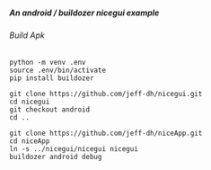 ##### An android / buildozer nicegui example

###### Build Apk

    python -m venv .env
    source .env/bin/activate
    pip install buildozer

    git clone https://github.com/jeff-dh/nicegui.git
    cd nicegui
    git checkout android
    cd ..

    git clone https://github.com/jeff-dh/niceApp.git
    cd niceApp
    ln -s ../nicegui/nicegui nicegui
    buildozer android debug
